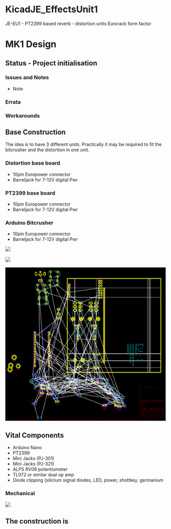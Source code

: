 # KicadJE_EffectsUnit1
JE-EU1 - PT2399 based reverb - distortion units
Eurorack form factor

# MK1 Design
## Status - Project initialisation
### Issues and Notes
 * Note
### Errata
### Workarounds

## Base Construction 
The idea is to have 3 different units.
Practically it may be required to fit the bitcrusher and the distortion in one unit.
### Distortion base board 
 - 10pin Europower connector
 - Barreljack for 7-12V digital Pwr
### PT2399 base board 
 - 10pin Europower connector
 - Barreljack for 7-12V digital Pwr
### Arduino Bitcrusher
 - 10pin Europower connector
 - Barreljack for 7-12V digital Pwr
 
![](KicadJE-EU1-MK1-RevA-Schematic.png) 
 
![](KicadJE-EU1-MK1-RevA-Top3D.png)

![](KicadJE-EffectsUnit1.lib.png)

## Vital Components
 - Arduino Nano
 - PT2399
 - Mini Jacks (PJ-301)
 - Mini Jacks (PJ-321) 
 - ALPS RV09 potentiometer
 - TL072 or similar dual op amp
 - Diode clipping (silicium signal diodes, LED, power, shottkey, germanium
 
### Mechanical
![](EU1-MK1-mechanical.png)

The construction is 
-----------------------------------------------------
